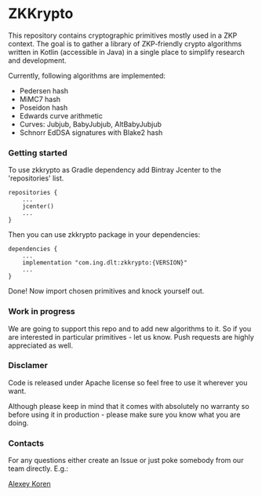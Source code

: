 # ZKKrypto

This repository contains cryptographic primitives mostly used in a ZKP context. The goal is to gather a library of ZKP-friendly crypto algorithms written in Kotlin (accessible in Java) in a single place to simplify research and development.

Currently, following algorithms are implemented:

- Pedersen hash
- MiMC7 hash
- Poseidon hash
- Edwards curve arithmetic
- Curves: Jubjub, BabyJubjub, AltBabyJubjub
- Schnorr EdDSA signatures with Blake2 hash 

### Getting started

To use zkkrypto as Gradle dependency add Bintray Jcenter to the 'repositories' list.

```
repositories {
    ...
    jcenter()
    ...
}
```
Then you can use zkkrypto package in your dependencies:
```
dependencies {
    ...
    implementation "com.ing.dlt:zkkrypto:{VERSION}"
    ...
}
```
Done! Now import chosen primitives and knock yourself out.

### Work in progress

We are going to support this repo and to add new algorithms to it. So if you are interested in particular primitives - let us know. Push requests are highly appreciated as well.


### Disclamer

Code is released under Apache license so feel free to use it wherever you want. 

Although please keep in mind that it comes with absolutely no warranty so before using it in production - please make sure you know what you are doing. 

### Contacts

For any questions either create an Issue or just poke somebody from our team directly. E.g.:

[Alexey Koren](https://www.linkedin.com/in/alexeykoren/ "LinkedIn")
